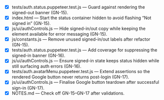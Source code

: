 - [x] tests/auth.status.puppeteer.test.js — Guard against rendering the signed-out banner (GN-15).
- [x] index.html — Start the status container hidden to avoid flashing “Not signed in” (GN-15).
- [x] js/ui/authControls.js — Hide signed-in/out copy while keeping the element available for error messaging (GN-15).
- [x] js/constants.js — Remove unused signed-in/out labels after refactor (GN-15).
- [x] tests/auth.status.puppeteer.test.js — Add coverage for suppressing the signed-in banner (GN-16).
- [x] js/ui/authControls.js — Ensure signed-in state keeps status hidden while still surfacing auth errors (GN-16).
- [x] tests/auth.avatarMenu.puppeteer.test.js — Extend assertions so the rendered Google button never returns post-login (GN-17).
- [x] js/ui/authControls.js — Finalise Google button teardown after successful sign-in (GN-17).
- [x] NOTES.md — Check off GN-15–GN-17 after validations.
